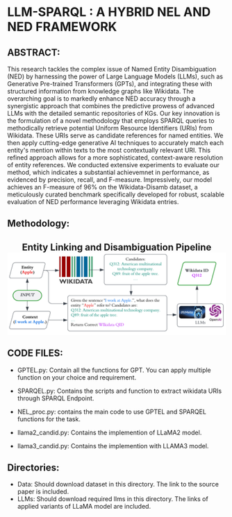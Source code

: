 # LLM-SPARQL : A HYBRID NEL AND NED FRAMEWORK

ABSTRACT:
-
This research tackles the complex issue of Named Entity Disambiguation (NED) by harnessing the power of Large Language Models (LLMs), such as Generative Pre-trained Transformers (GPTs), and integrating these with structured information from knowledge graphs like Wikidata. The overarching goal is to markedly enhance NED accuracy through a synergistic approach that combines the predictive prowess of advanced LLMs with the detailed semantic repositories of KGs. Our key innovation is the formulation of a novel methodology that employs SPARQL queries to methodically retrieve potential Uniform Resource Identifiers (URIs) from Wikidata. These URIs serve as candidate references for named entities. We then apply cutting-edge generative AI techniques to accurately match each entity's mention within texts to the most contextually relevant URI. This refined approach allows for a more sophisticated, context-aware resolution of entity references. We conducted extensive experiments to evaluate our method, which indicates a substantial achievemnet in performance, as evidenced by precision, recall, and F-measure. Impressively, our model achieves an F-measure of 96\% on the Wikidata-Disamb dataset, a meticulously curated benchmark specifically developed for robust, scalable evaluation of NED performance leveraging Wikidata entries.

Methodology:
-
<h2 align="center">
  Entity Linking and Disambiguation Pipeline
  <img align="center" src="GPT-SPARQL.png" alt="...">
</h2>

CODE FILES:
-
- GPTEL.py: Contain all the functions for GPT. You can apply multiple function on your choice and requirement.
- SPARQEL.py: Contains the scripts and function to extract wikidata URIs through SPARQL Endpoint.
- NEL_proc.py: contains the main code to use GPTEL and SPARQEL functions for the task.

- llama2_candid.py: Contains the implemention of LLaMA2 model.
- llama3_candid.py: Contains the implemention with LLAMA3 model.


Directories:
-
- Data: Should download dataset in this directory. The link to the source paper is included.
- LLMs: Should download required llms in this directory. The links of applied variants of LLaMA model are included.

